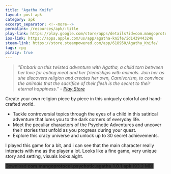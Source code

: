 ```yaml
---
title: "Agatha Knife"
layout: post-apk
category: apk
excerpt_separator: <!--more-->
permalink: /resources/apk/:title
play-link: https://play.google.com/store/apps/details?id=com.mangoprotocol.psychotic.agatha
ios-link: https://apps.apple.com/us/app/agatha-knife/id1439443248
steam-link: https://store.steampowered.com/app/618950/Agatha_Knife/
tags: rpg
piracy: true
---
```


> _"Embark on this twisted adventure with Agatha, a child torn between her love for eating meat and her friendships with animals. Join her as she discovers religion and creates her own, Carnivorism, to convince the animals that the sacrifice of their flesh is the secret to their eternal happiness." - <a href="https://play.google.com/store/apps/details?id=com.mangoprotocol.psychotic.agatha" target="_blank">Play Store</a>_

Create your own religion piece by piece in this uniquely colorful and hand-crafted world. 

- Tackle controversial topics through the eyes of a child in this satirical adventure that lures you to the dark corners of everyday life. 
- Meet the peculiar characters of the Psychotic Adventures and uncover their stories that unfold as you progress during your quest.
- Explore this crazy universe and unlock up to 30 secret achievements.

I played this game for a bit, and i can see that the main character really interacts with me as the player a lot. Looks like a fine game, very unique story and setting, visuals looks aight.

<div class="text-center">
    <a class="btn btn-dark btn-block w-100" onclick='apk("com.mangoprotocol.psychotic.agatha_1.0.1.apk")' style="text-decoration: none; background-color: #333;"> Download <b>com.mangoprotocol.psychotic.agatha_1.0.1.apk</b> (93.2 MB)</a>
</div>
